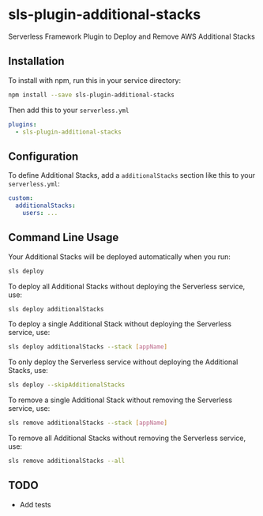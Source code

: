 # sls-plugin-additional-stacks

Serverless Framework Plugin to Deploy and Remove AWS Additional Stacks

## Installation

To install with npm, run this in your service directory:

```bash
npm install --save sls-plugin-additional-stacks
```

Then add this to your `serverless.yml`

```yml
plugins:
  - sls-plugin-additional-stacks
```

## Configuration

To define Additional Stacks, add a `additionalStacks` section like this to your
`serverless.yml`:

```yml
custom:
  additionalStacks:
    users: ...
```

## Command Line Usage

Your Additional Stacks will be deployed automatically when you run:

```bash
sls deploy
```

To deploy all Additional Stacks without deploying the Serverless service, use:

```bash
sls deploy additionalStacks
```

To deploy a single Additional Stack without deploying the Serverless service, use:

```bash
sls deploy additionalStacks --stack [appName]
```

To only deploy the Serverless service without deploying the Additional Stacks, use:

```bash
sls deploy --skipAdditionalStacks
```

To remove a single Additional Stack without removing the Serverless service, use:

```bash
sls remove additionalStacks --stack [appName]
```

To remove all Additional Stacks without removing the Serverless service, use:

```bash
sls remove additionalStacks --all
```

## TODO

- Add tests
